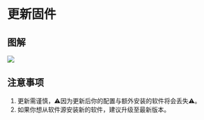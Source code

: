 # 更新固件

## 图解

![](../.gitbook/assets/10.10.10.2_cgi-bin_luci_admin_system_flashops.png)

## 注意事项

1. 更新需谨慎，⚠️因为更新后你的配置与额外安装的软件将会丢失⚠️。
2. 如果你想从软件源安装新的软件，建议升级至最新版本。

